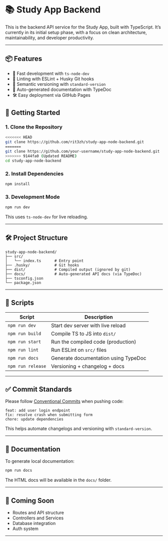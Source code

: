 # 📚 Study App Backend

This is the backend API service for the Study App, built with TypeScript. It’s currently in its initial setup phase, with a focus on clean architecture, maintainability, and developer productivity.

---

## 📦 Features

- 🚀 Fast development with `ts-node-dev`
- 🧼 Linting with ESLint + Husky Git hooks
- 🔐 Semantic versioning with `standard-version`
- 📘 Auto-generated documentation with TypeDoc
- 🛠 Easy deployment via GitHub Pages

## 🚀 Getting Started

### 1. Clone the Repository

```bash
<<<<<<< HEAD
git clone https://github.com/rit3zh/study-app-node-backend.git
=======
git clone https://github.com/your-username/study-app-node-backend.git
>>>>>>> 9144fa0 (Updated README)
cd study-app-node-backend
```

### 2. Install Dependencies

```bash
npm install
```

### 3. Development Mode

```bash
npm run dev
```

This uses `ts-node-dev` for live reloading.

---

## 🛠 Project Structure

```
study-app-node-backend/
├── src/
│   └── index.ts      # Entry point
├── .husky/           # Git hooks
├── dist/             # Compiled output (ignored by git)
├── docs/             # Auto-generated API docs (via TypeDoc)
├── tsconfig.json
└── package.json
```

---

## 📜 Scripts

| Script            | Description                          |
| ----------------- | ------------------------------------ |
| `npm run dev`     | Start dev server with live reload    |
| `npm run build`   | Compile TS to JS into `dist/`        |
| `npm run start`   | Run the compiled code (production)   |
| `npm run lint`    | Run ESLint on `src/` files           |
| `npm run docs`    | Generate documentation using TypeDoc |
| `npm run release` | Versioning + changelog + docs        |

---

## ✅ Commit Standards

Please follow [Conventional Commits](https://www.conventionalcommits.org/) when pushing code:

```
feat: add user login endpoint
fix: resolve crash when submitting form
chore: update dependencies
```

This helps automate changelogs and versioning with `standard-version`.

---

## 📘 Documentation

To generate local documentation:

```bash
npm run docs
```

The HTML docs will be available in the `docs/` folder.

---

## 🧪 Coming Soon

- Routes and API structure
- Controllers and Services
- Database integration
- Auth system

---
